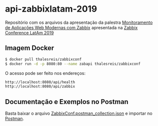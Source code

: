 # api-zabbixlatam-2019
Repositório com os arquivos da apresentação da palestra [Monitoramento de Aplicações Web Modernas com Zabbix](https://www.slideshare.net/andredeo/monitoramento-de-aplicaes-web-modernas-com-zabbix) apresentada na [Zabbix Conference LatAm 2019](https://conference.zabbix.com.br)

## Imagem Docker
```sh
$ docker pull thalesreis/zabbixconf
$ docker run -d -p 8080:80 --name zabapi thalesreis/zabbixconf
```

O acesso pode ser feito nos endereços:
```sh
http://localhost:8080/api/health
http://localhost:8080/api/zabbix
```

## Documentação e Exemplos no Postman
Basta baixar o arquivo [ZabbixConf.postman_collection.json](https://github.com/andredeo/api-zabbixlatam-2019/blob/master/ZabbixConf.postman_collection.json) e importar no [Postman](https://www.getpostman.com/).
